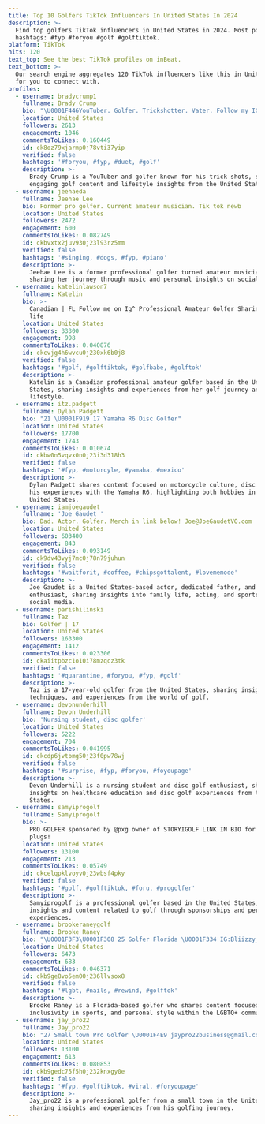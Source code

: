 ```yaml
---
title: Top 10 Golfers TikTok Influencers In United States In 2024
description: >-
  Find top golfers TikTok influencers in United States in 2024. Most popular
  hashtags: #fyp #foryou #golf #golftiktok.
platform: TikTok
hits: 120
text_top: See the best TikTok profiles on inBeat.
text_bottom: >-
  Our search engine aggregates 120 TikTok influencers like this in United States
  for you to connect with.
profiles:
  - username: bradycrump1
    fullname: Brady Crump
    bio: "\U0001F446YouTuber. Golfer. Trickshotter. Vater. Follow my IG and YouTube Channel!\U0001F447"
    location: United States
    followers: 2613
    engagement: 1046
    commentsToLikes: 0.160449
    id: ck8oz79xjarmp0j78vti37yip
    verified: false
    hashtags: '#foryou, #fyp, #duet, #golf'
    description: >-
      Brady Crump is a YouTuber and golfer known for his trick shots, sharing
      engaging golf content and lifestyle insights from the United States.
  - username: jeehaeda
    fullname: Jeehae Lee
    bio: Former pro golfer. Current amateur musician. Tik tok newb
    location: United States
    followers: 2472
    engagement: 600
    commentsToLikes: 0.082749
    id: ckbvxtx2juv930j23l93rz5mm
    verified: false
    hashtags: '#singing, #dogs, #fyp, #piano'
    description: >-
      Jeehae Lee is a former professional golfer turned amateur musician,
      sharing her journey through music and personal insights on social media.
  - username: katelinlawson7
    fullname: Katelin
    bio: >-
      Canadian | FL Follow me on Ig^ Professional Amateur Golfer Sharing my golf
      life
    location: United States
    followers: 33300
    engagement: 998
    commentsToLikes: 0.040876
    id: ckcvjg4h6wvcu0j230xk6b0j8
    verified: false
    hashtags: '#golf, #golftiktok, #golfbabe, #golftok'
    description: >-
      Katelin is a Canadian professional amateur golfer based in the United
      States, sharing insights and experiences from her golf journey and
      lifestyle.
  - username: itz.padgett
    fullname: Dylan Padgett
    bio: "21 \U0001F919 17 Yamaha R6 Disc Golfer"
    location: United States
    followers: 17700
    engagement: 1743
    commentsToLikes: 0.010674
    id: ckbw0n5vqvx0n0j23i3d318h3
    verified: false
    hashtags: '#fyp, #motorcyle, #yamaha, #mexico'
    description: >-
      Dylan Padgett shares content focused on motorcycle culture, disc golf, and
      his experiences with the Yamaha R6, highlighting both hobbies in the
      United States.
  - username: iamjoegaudet
    fullname: 'Joe Gaudet '
    bio: Dad. Actor. Golfer. Merch in link below! Joe@JoeGaudetVO.com
    location: United States
    followers: 603400
    engagement: 843
    commentsToLikes: 0.093149
    id: ck9dv43vyj7mc0j78n79juhun
    verified: false
    hashtags: '#waitforit, #coffee, #chipsgottalent, #lovememode'
    description: >-
      Joe Gaudet is a United States-based actor, dedicated father, and golf
      enthusiast, sharing insights into family life, acting, and sports on his
      social media.
  - username: parishilinski
    fullname: Taz
    bio: Golfer | 17
    location: United States
    followers: 163300
    engagement: 1412
    commentsToLikes: 0.023306
    id: ckaiitpbzc1o10i78mzqcz3tk
    verified: false
    hashtags: '#quarantine, #foryou, #fyp, #golf'
    description: >-
      Taz is a 17-year-old golfer from the United States, sharing insights,
      techniques, and experiences from the world of golf.
  - username: devonunderhill
    fullname: Devon Underhill
    bio: 'Nursing student, disc golfer'
    location: United States
    followers: 5222
    engagement: 704
    commentsToLikes: 0.041995
    id: ckcdp6jvtbmg50j23f0pw78wj
    verified: false
    hashtags: '#surprise, #fyp, #foryou, #foyoupage'
    description: >-
      Devon Underhill is a nursing student and disc golf enthusiast, sharing
      insights on healthcare education and disc golf experiences from the United
      States.
  - username: samyiprogolf
    fullname: Samyiprogolf
    bio: >-
      PRO GOLFER sponsored by @pxg owner of STORYIGOLF LINK IN BIO for all
      plugs!
    location: United States
    followers: 13100
    engagement: 213
    commentsToLikes: 0.05749
    id: ckcelqpklvoyv0j23wbsf4pky
    verified: false
    hashtags: '#golf, #golftiktok, #foru, #progolfer'
    description: >-
      Samyiprogolf is a professional golfer based in the United States, sharing
      insights and content related to golf through sponsorships and personal
      experiences.
  - username: brookeraneygolf
    fullname: Brooke Raney
    bio: "\U0001F3F3️‍\U0001F308 25 Golfer Florida \U0001F334 IG:Bliizzy_"
    location: United States
    followers: 6473
    engagement: 683
    commentsToLikes: 0.046371
    id: ckb9ge8vo5em00j236llvsox8
    verified: false
    hashtags: '#lgbt, #nails, #rewind, #golftok'
    description: >-
      Brooke Raney is a Florida-based golfer who shares content focused on golf,
      inclusivity in sports, and personal style within the LGBTQ+ community.
  - username: jay_pro22
    fullname: Jay_pro22
    bio: "27 Small town Pro Golfer \U0001F4E9 jaypro22business@gmail.com"
    location: United States
    followers: 13100
    engagement: 613
    commentsToLikes: 0.080853
    id: ckb9gedc75f5h0j232knxgy0e
    verified: false
    hashtags: '#fyp, #golftiktok, #viral, #foryoupage'
    description: >-
      Jay_pro22 is a professional golfer from a small town in the United States,
      sharing insights and experiences from his golfing journey.
---
```


